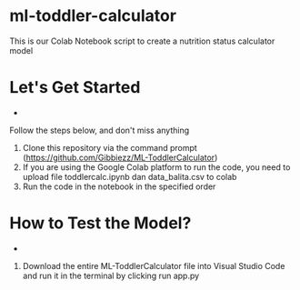 # ml-toddler-calculator
This is our Colab Notebook script to create a nutrition status calculator model

# Let's Get Started
-
Follow the steps below, and don't miss anything
1. Clone this repository via the command prompt
  (https://github.com/Gibbiezz/ML-ToddlerCalculator)
2. If you are using the Google Colab platform to run the code, you need to upload file toddlercalc.ipynb dan data_balita.csv to colab
3. Run the code in the notebook in the specified order

# How to Test the Model?
-
1. Download the entire ML-ToddlerCalculator file into Visual Studio Code and run it in the terminal by clicking run app.py
